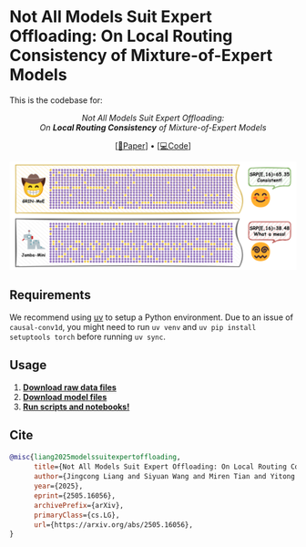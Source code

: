 # Not All Models Suit Expert Offloading: On Local Routing Consistency of Mixture-of-Expert Models

This is the codebase for:
<p align=center><i>Not All Models Suit Expert Offloading:<br>On <b>Local Routing Consistency</b> of Mixture-of-Expert Models</i></p>
<p align=center>[<a href="https://arxiv.org/abs/2505.16056">📄Paper</a>] • [<a href="https://github.com/ljcleo/moe-lrc">💻Code</a>]</p>

![Sample routing score of GRIN-MoE and Jamba-Mini-1.6](plot/sample.png)

## Requirements

We recommend using [uv](https://docs.astral.sh/uv/) to setup a Python environment. Due to an issue of `causal-conv1d`, you might need to run `uv venv` and `uv pip install setuptools torch` before running `uv sync`.

## Usage

1. **[Download raw data files](data/README.md)**
2. **[Download model files](model/README.md)**
3. **[Run scripts and notebooks!](src/README.md)**

## Cite

```bibtex
@misc{liang2025modelssuitexpertoffloading,
      title={Not All Models Suit Expert Offloading: On Local Routing Consistency of Mixture-of-Expert Models}, 
      author={Jingcong Liang and Siyuan Wang and Miren Tian and Yitong Li and Duyu Tang and Zhongyu Wei},
      year={2025},
      eprint={2505.16056},
      archivePrefix={arXiv},
      primaryClass={cs.LG},
      url={https://arxiv.org/abs/2505.16056}, 
}
```
